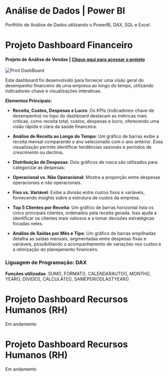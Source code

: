 
# Análise de Dados | Power BI

Portfólio de Análise de Dados utilizando o PowerBI, DAX, SQL e Excel. 

# Projeto Dashboard Financeiro

#### Projeto de Análise de Vendas | [Clique aqui para acessar o projeto](https://app.powerbi.com/groups/me/reports/1fc9ae11-f810-42de-8efc-21ba69fe15d7/3ca6930c024c5557421a?experience=power-bi)

![Print DashBoard](https://github.com/user-attachments/assets/1144d9e0-df2f-42cc-a7f5-58660bc1696c)

Este dashboard foi desenvolvido para fornecer uma visão geral do desempenho financeiro de uma empresa ao longo do tempo, utilizando indicadores-chave e visualizações interativas.

**Elementos Principais:**
- **Receita, Custos, Despesas e Lucro**: Os KPIs (indicadores-chave de desempenho) no topo do dashboard destacam as métricas mais críticas, como receita total, custos, despesas e lucro, oferecendo uma visão rápida e clara da saúde financeira.

- **Análise de Receita ao Longo do Tempo**: Um gráfico de barras exibe a receita mensal comparando o ano selecionado com o ano anterior. Essa visualização permite identificar tendências sazonais e períodos de crescimento ou declínio.

- **Distribuição de Despesas**: Dois gráficos de rosca são utilizados para categorizar as despesas:

- **Operacional vs. Não Operacional**: Mostra a proporção entre despesas operacionais e não operacionais.

- **Fixo vs. Variável**: Exibe a divisão entre custos fixos e variáveis, fornecendo insights sobre a estrutura de custos da empresa.

- **Top 5 Clientes por Receita**: Um gráfico de barras horizontal lista os cinco principais clientes, ordenados pela receita gerada. Isso ajuda a identificar os clientes mais valiosos e a tomar decisões estratégicas focadas neles.

- **Análise de Saídas por Mês e Tipo**: Um gráfico de barras empilhadas detalha as saídas mensais, segmentadas entre despesas fixas e variáveis, possibilitando o acompanhamento de variações nos custos e a otimização do planejamento financeiro.

### Liguagem de Programação: DAX

**Funções utilizadas**: SUM(), FORMAT(), CALENDARAUTO(), MONTH(), YEAR(), DIVIDE(), CALCULATE(), SAMEPERIODLASTYEAR()

# Projeto Dashboard Recursos Humanos (RH)

Em andamento

# Projeto Dashboard Recursos Humanos (RH)

Em andamento
